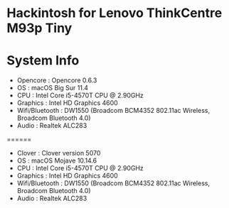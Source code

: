 Hackintosh for Lenovo ThinkCentre M93p Tiny
==

System Info
=====
* Opencore : Opencore 0.6.3
* OS       : macOS Big Sur 11.4
* CPU      : Intel Core i5-4570T CPU @ 2.90GHz
* Graphics : Intel HD Graphics 4600
* Wifi/Bluetooth  : DW1550 (Broadcom BCM4352 802.11ac Wireless, Broadcom Bluetooth 4.0)
* Audio    : Realtek ALC283

======
* Clover   : Clover version 5070
* OS       : macOS Mojave 10.14.6
* CPU      : Intel Core i5-4570T CPU @ 2.90GHz
* Graphics : Intel HD Graphics 4600
* Wifi/Bluetooth  : DW1550 (Broadcom BCM4352 802.11ac Wireless, Broadcom Bluetooth 4.0)
* Audio    : Realtek ALC283

